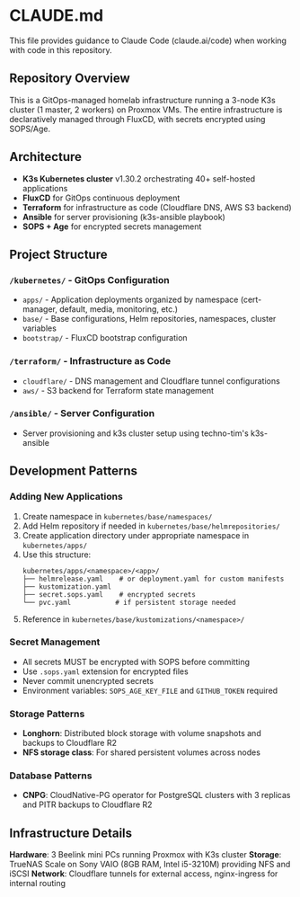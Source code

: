 # CLAUDE.md

This file provides guidance to Claude Code (claude.ai/code) when working with code in this repository.

## Repository Overview

This is a GitOps-managed homelab infrastructure running a 3-node K3s cluster (1 master, 2 workers) on Proxmox VMs.
The entire infrastructure is declaratively managed through FluxCD, with secrets encrypted using SOPS/Age.

## Architecture

- **K3s Kubernetes cluster** v1.30.2 orchestrating 40+ self-hosted applications
- **FluxCD** for GitOps continuous deployment
- **Terraform** for infrastructure as code (Cloudflare DNS, AWS S3 backend)
- **Ansible** for server provisioning (k3s-ansible playbook)
- **SOPS + Age** for encrypted secrets management

## Project Structure

### `/kubernetes/` - GitOps Configuration

- `apps/` - Application deployments organized by namespace (cert-manager, default, media, monitoring, etc.)
- `base/` - Base configurations, Helm repositories, namespaces, cluster variables
- `bootstrap/` - FluxCD bootstrap configuration

### `/terraform/` - Infrastructure as Code

- `cloudflare/` - DNS management and Cloudflare tunnel configurations
- `aws/` - S3 backend for Terraform state management

### `/ansible/` - Server Configuration

- Server provisioning and k3s cluster setup using techno-tim's k3s-ansible

## Development Patterns

### Adding New Applications

1. Create namespace in `kubernetes/base/namespaces/`
2. Add Helm repository if needed in `kubernetes/base/helmrepositories/`
3. Create application directory under appropriate namespace in `kubernetes/apps/`
4. Use this structure:
   ```
   kubernetes/apps/<namespace>/<app>/
   ├── helmrelease.yaml    # or deployment.yaml for custom manifests
   ├── kustomization.yaml
   ├── secret.sops.yaml    # encrypted secrets
   └── pvc.yaml           # if persistent storage needed
   ```
5. Reference in `kubernetes/base/kustomizations/<namespace>/`

### Secret Management

- All secrets MUST be encrypted with SOPS before committing
- Use `.sops.yaml` extension for encrypted files
- Never commit unencrypted secrets
- Environment variables: `SOPS_AGE_KEY_FILE` and `GITHUB_TOKEN` required

### Storage Patterns

- **Longhorn**: Distributed block storage with volume snapshots and backups to Cloudflare R2
- **NFS storage class**: For shared persistent volumes across nodes

### Database Patterns

- **CNPG**: CloudNative-PG operator for PostgreSQL clusters with 3 replicas and PITR backups to Cloudflare R2

## Infrastructure Details

**Hardware**: 3 Beelink mini PCs running Proxmox with K3s cluster
**Storage**: TrueNAS Scale on Sony VAIO (8GB RAM, Intel i5-3210M) providing NFS and iSCSI
**Network**: Cloudflare tunnels for external access, nginx-ingress for internal routing
